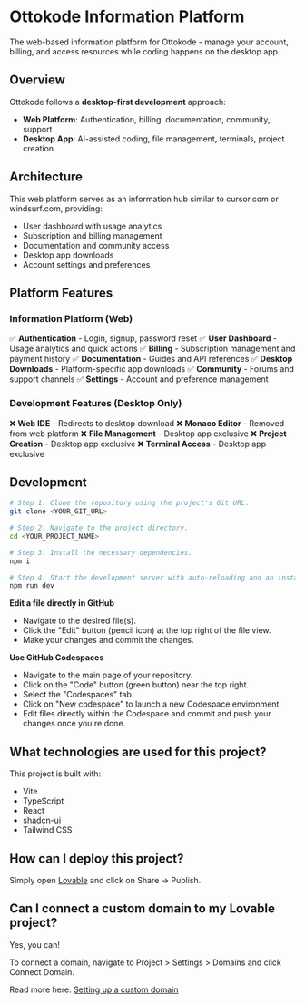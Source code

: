 # Ottokode Information Platform

The web-based information platform for Ottokode - manage your account, billing, and access resources while coding happens on the desktop app.

## Overview

Ottokode follows a **desktop-first development** approach:
- **Web Platform**: Authentication, billing, documentation, community, support
- **Desktop App**: AI-assisted coding, file management, terminals, project creation

## Architecture

This web platform serves as an information hub similar to cursor.com or windsurf.com, providing:
- User dashboard with usage analytics
- Subscription and billing management
- Documentation and community access
- Desktop app downloads
- Account settings and preferences

## Platform Features

### Information Platform (Web)
✅ **Authentication** - Login, signup, password reset
✅ **User Dashboard** - Usage analytics and quick actions
✅ **Billing** - Subscription management and payment history
✅ **Documentation** - Guides and API references
✅ **Desktop Downloads** - Platform-specific app downloads
✅ **Community** - Forums and support channels
✅ **Settings** - Account and preference management

### Development Features (Desktop Only)
❌ **Web IDE** - Redirects to desktop download
❌ **Monaco Editor** - Removed from web platform
❌ **File Management** - Desktop app exclusive
❌ **Project Creation** - Desktop app exclusive
❌ **Terminal Access** - Desktop app exclusive

## Development

```sh
# Step 1: Clone the repository using the project's Git URL.
git clone <YOUR_GIT_URL>

# Step 2: Navigate to the project directory.
cd <YOUR_PROJECT_NAME>

# Step 3: Install the necessary dependencies.
npm i

# Step 4: Start the development server with auto-reloading and an instant preview.
npm run dev
```

**Edit a file directly in GitHub**

- Navigate to the desired file(s).
- Click the "Edit" button (pencil icon) at the top right of the file view.
- Make your changes and commit the changes.

**Use GitHub Codespaces**

- Navigate to the main page of your repository.
- Click on the "Code" button (green button) near the top right.
- Select the "Codespaces" tab.
- Click on "New codespace" to launch a new Codespace environment.
- Edit files directly within the Codespace and commit and push your changes once you're done.

## What technologies are used for this project?

This project is built with:

- Vite
- TypeScript
- React
- shadcn-ui
- Tailwind CSS

## How can I deploy this project?

Simply open [Lovable](https://lovable.dev/projects/e076dc16-92b1-4a27-929c-3e36bde0b725) and click on Share -> Publish.

## Can I connect a custom domain to my Lovable project?

Yes, you can!

To connect a domain, navigate to Project > Settings > Domains and click Connect Domain.

Read more here: [Setting up a custom domain](https://docs.lovable.dev/tips-tricks/custom-domain#step-by-step-guide)
